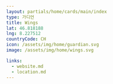 ```yaml
---
layout: partials/home/cards/main/index
type: 가디언
title: Wings
lat: 46.818188
lng: 8.227512
countryCode: CH
icon: /assets/img/home/guardian.svg
image: /assets/img/home/wings.svg

links:
  - website.md
  - location.md
---
```

